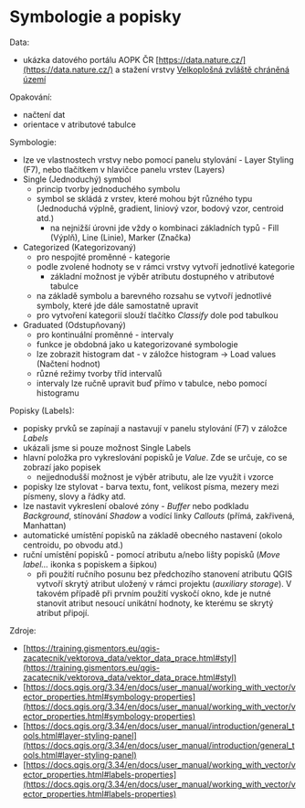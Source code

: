 # Symbologie a popisky 
Data:
- ukázka datového portálu AOPK ČR [https://data.nature.cz/](https://data.nature.cz/) a stažení vrstvy [Velkoplošná zvláště chráněná území](https://data.nature.cz/ds/3)

Opakování:
- načtení dat
- orientace v atributové tabulce

Symbologie:

- lze ve vlastnostech vrstvy nebo pomocí panelu stylování - Layer Styling (F7), nebo tlačítkem v hlavičce panelu vrstev (Layers)
- Single (Jednoduchý) symbol
  - princip tvorby jednoduchého symbolu
  - symbol se skládá z vrstev, které mohou být různého typu (Jednoduchá výplně, gradient, liniový vzor, bodový vzor, centroid atd.)
    - na nejnižší úrovni jde vždy o kombinaci základních typů - Fill (Výplň), Line (Linie), Marker (Značka)
- Categorized (Kategorizovaný)
  - pro nespojité proměnné - kategorie
  - podle zvolené hodnoty se v rámci vrstvy vytvoří jednotlivé kategorie
    - základní možnost je výběr atributu dostupného v atributové tabulce
  - na základě symbolu a barevného rozsahu se vytvoří jednotlivé symboly, které jde dále samostatně upravit
  - pro vytvoření kategorií slouží tlačítko *Classify* dole pod tabulkou
- Graduated (Odstupňovaný)
  - pro kontinuální proměnné - intervaly
  - funkce je obdobná jako u kategorizované symbologie
  - lze zobrazit histogram dat - v záložce histogram -> Load values (Načtení hodnot)
  - různé režimy tvorby tříd intervalů
  - intervaly lze ručně upravit buď přímo v tabulce, nebo pomocí histogramu

Popisky (Labels):
- popisky prvků se zapínají a nastavují v panelu stylování (F7) v záložce *Labels*
- ukázali jsme si pouze možnost Single Labels
- hlavní položka pro vykreslování popisků je *Value*. Zde se určuje, co se zobrazí jako popisek
  - nejjednodušší možnost je výběr atributu, ale lze využít i vzorce
- popisky lze stylovat - barva textu, font, velikost písma, mezery mezi písmeny, slovy a řádky atd.
- lze nastavit vykreslení obalové zóny - *Buffer* nebo podkladu *Background*, stínování *Shadow* a vodící linky *Callouts* (přímá, zakřivená, Manhattan)
- automatické umístění popisků na základě obecného nastavení (okolo centroidu, po obvodu atd.)
- ruční umístění popisků - pomocí atributu a/nebo lišty popisků (*Move label...* ikonka s popiskem a šipkou)
  - při použití ručního posunu bez předchozího stanovení atributu QGIS vytvoří skrytý atribut uložený v rámci projektu (*auxiliary storage*). V takovém případě při prvním použití vyskočí okno, kde je nutné stanovit atribut nesoucí unikátní hodnoty, ke kterému se skrytý atribut připojí.

Zdroje:
- [https://training.gismentors.eu/qgis-zacatecnik/vektorova_data/vektor_data_prace.html#styl](https://training.gismentors.eu/qgis-zacatecnik/vektorova_data/vektor_data_prace.html#styl)
- [https://docs.qgis.org/3.34/en/docs/user_manual/working_with_vector/vector_properties.html#symbology-properties](https://docs.qgis.org/3.34/en/docs/user_manual/working_with_vector/vector_properties.html#symbology-properties)
- [https://docs.qgis.org/3.34/en/docs/user_manual/introduction/general_tools.html#layer-styling-panel](https://docs.qgis.org/3.34/en/docs/user_manual/introduction/general_tools.html#layer-styling-panel)
- [https://docs.qgis.org/3.34/en/docs/user_manual/working_with_vector/vector_properties.html#labels-properties](https://docs.qgis.org/3.34/en/docs/user_manual/working_with_vector/vector_properties.html#labels-properties)